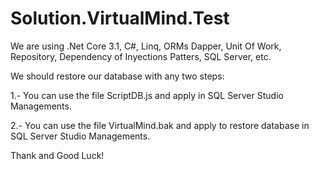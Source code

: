 # Solution.VirtualMind.Test
We are using .Net Core 3.1, C#, Linq, ORMs Dapper, Unit Of Work, Repository, Dependency of Inyections Patters, SQL Server, etc.

We should restore our database with any two steps:

1.- You can use the file ScriptDB.js and apply in SQL Server Studio Managements.

2.- You can use the file VirtualMind.bak and apply to restore database in SQL Server Studio Managements.

Thank and Good Luck!
